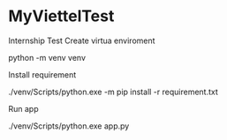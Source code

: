# MyViettelTest
Internship Test 
Create virtua enviroment

python -m venv venv

Install requirement

./venv/Scripts/python.exe -m pip install -r requirement.txt

Run app

./venv/Scripts/python.exe app.py
